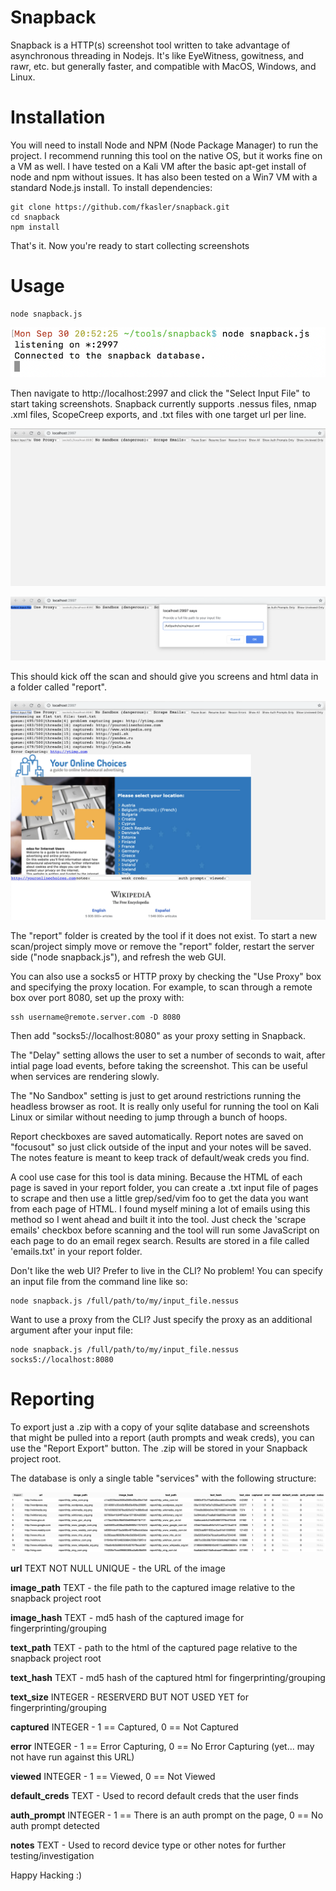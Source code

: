 Snapback
============
Snapback is a HTTP(s) screenshot tool written to take advantage of asynchronous threading in Nodejs. It's like EyeWitness, gowitness, and rawr, etc. but generally faster, and compatible with MacOS, Windows, and Linux.

Installation 
============
You will need to install Node and NPM (Node Package Manager) to run the project.
I recommend running this tool on the native OS, but it works fine on a VM as well. I have tested on a Kali VM after the basic apt-get install of node and npm without issues. It has also been tested on a Win7 VM with a standard Node.js install.
To install dependencies:

```
git clone https://github.com/fkasler/snapback.git
cd snapback
npm install
```

That's it. Now you're ready to start collecting screenshots

Usage
=====

```
node snapback.js 
```

![A picture of the server side](./readme_images/run_server.png)

Then navigate to http://localhost:2997 and click the "Select Input File" to start taking screenshots. Snapback currently supports .nessus files, nmap .xml files, ScopeCreep exports, and .txt files with one target url per line.

![A picture of the web GUI](./readme_images/web_gui.png)

![A picture of file selection](./readme_images/select_file.png)

This should kick off the scan and should give you screens and html data in a folder called "report".

![A picture of the tool working](./readme_images/output.png)

The "report" folder is created by the tool if it does not exist. To start a new scan/project simply move or remove the "report" folder, restart the server side ("node snapback.js"), and refresh the web GUI.

You can also use a socks5 or HTTP proxy by checking the "Use Proxy" box and specifying the proxy location. For example, to scan through a remote box over port 8080, set up the proxy with:

```
ssh username@remote.server.com -D 8080
```

Then add "socks5://localhost:8080" as your proxy setting in Snapback.

The "Delay" setting allows the user to set a number of seconds to wait, after intial page load events, before taking the screenshot. This can be useful when services are rendering slowly.

The "No Sandbox" setting is just to get around restrictions running the headless browser as root. It is really only useful for running the tool on Kali Linux or similar without needing to jump through a bunch of hoops.

Report checkboxes are saved automatically. Report notes are saved on "focusout" so just click outside of the input and your notes will be saved. The notes feature is meant to keep track of default/weak creds you find.

A cool use case for this tool is data mining. Because the HTML of each page is saved in your report folder, you can create a .txt input file of pages to scrape and then use a little grep/sed/vim foo to get the data you want from each page of HTML. I found myself mining a lot of emails using this method so I went ahead and built it into the tool. Just check the 'scrape emails' checkbox before scanning and the tool will run some JavaScript on each page to do an email regex search. Results are stored in a file called 'emails.txt' in your report folder.

Don't like the web UI? Prefer to live in the CLI? No problem! You can specify an input file from the command line like so:

```
node snapback.js /full/path/to/my/input_file.nessus
```

Want to use a proxy from the CLI? Just specify the proxy as an additional argument after your input file:

```
node snapback.js /full/path/to/my/input_file.nessus socks5://localhost:8080
```

Reporting
=====
To export just a .zip with a copy of your sqlite database and screenshots that might be pulled into a report (auth prompts and weak creds), you can use the "Report Export" button. The .zip will be stored in your Snapback project root.

The database is only a single table "services" with the following structure:

![A picture of the database tables](./readme_images/db.png)

**url** TEXT NOT NULL UNIQUE - the URL of the image

**image_path** TEXT - the file path to the captured image relative to the snapback project root

**image_hash** TEXT - md5 hash of the captured image for fingerprinting/grouping

**text_path** TEXT - path to the html of the captured page relative to the snapback project root

**text_hash** TEXT - md5 hash of the captured html for fingerprinting/grouping

**text_size** INTEGER - RESERVERD BUT NOT USED YET for  fingerprinting/grouping

**captured** INTEGER - 1 == Captured, 0 == Not Captured

**error** INTEGER - 1 == Error Capturing, 0 == No Error Capturing (yet... may not have run against this URL)

**viewed** INTEGER - 1 == Viewed, 0 == Not Viewed

**default_creds** TEXT - Used to record default creds that the user finds

**auth_prompt** INTEGER - 1 == There is an auth prompt on the page, 0 == No auth prompt detected

**notes** TEXT - Used to record device type or other notes for further testing/investigation

Happy Hacking :)
